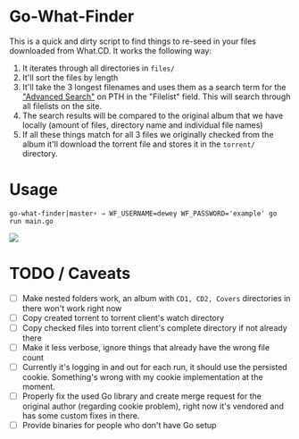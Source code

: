 # Go-What-Finder

This is a quick and dirty script to find things to re-seed in your files downloaded from What.CD. It works the
following way:

1) It iterates through all directories in `files/`
2) It'll sort the files by length
3) It'll take the 3 longest filenames and uses them as a search term for the ["Advanced Search"](https://passtheheadphones.me/ajax.php?action=browse&filelist=06-Etched%20Headplate.flac) on PTH in the
   "Filelist" field. This will search through all filelists on the site.
4) The search results will be compared to the original album that we have locally (amount of files, directory
   name and individual file names)
5) If all these things match for all 3 files we originally checked from the album it'll download the torrent
   file and stores it in the `torrent/` directory. 

# Usage

```
go-what-finder|master⚡ ⇒ WF_USERNAME=dewey WF_PASSWORD='example' go run main.go
```

![](http://i.imgur.com/57CwBcm.png)


# TODO / Caveats

- [ ] Make nested folders work, an album with `CD1, CD2, Covers` directories in there won't work right now
- [ ] Copy created torrent to torrent client's watch directory
- [ ] Copy checked files into torrent client's complete directory if not already there
- [ ] Make it less verbose, ignore things that already have the wrong file count
- [ ] Currently it's logging in and out for each run, it should use the persisted cookie. Something's wrong with my cookie implementation at the moment.
- [ ] Properly fix the used Go library and create merge request for the original author (regarding cookie problem), right now it's vendored and has some custom fixes in there.  
- [ ] Provide binaries for people who don't have Go setup